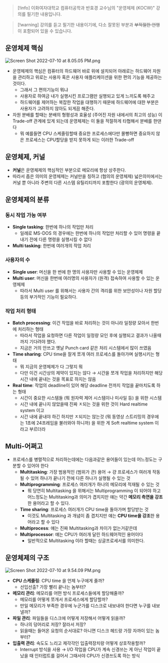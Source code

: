 > [!info] 이화여자대학교 컴퓨터공학과 반효경 교수님의 "운영체제 (KOCW)" 강의를 필기한 내용입니다.

> [!warning] 강의를 듣고 필기한 내용이기에, 다소 잘못된 부분과 ~~부적절한 언행~~ 이 포함되어 있을 수 있습니다.

## 운영체제 핵심

![Screen Shot 2022-07-10 at 8.05.05 PM.png](Screen_Shot_2022-07-10_at_8.05.05_PM.png)

- 운영체제의 핵심은 컴퓨터의 하드웨어 바로 위에 설치되어 아래로는 하드웨어 자원을 관리하고 위로는 사용자 혹은 사용자 애플리케이션을 위한 편의 기능을 제공하는 것이다.
	- 그래서 그 편의기능이 뭐냐
	- 사용자로 하여금 내가 실행시킨 프로그램만 실행되고 있게 느끼도록 해주고
	- 하드웨어를 제어하는 복잡한 작업을 대행하기 때문에 하드웨어에 대한 부분은 사용자가 고려하지 않아도 되게끔 해준다.
- 자원 분배를 할때는 분배의 형평성과 효율성 (주어진 자원 내에서의 최고의 성능) 이 Trade-off 관계에 있게 되는데 운영체제는 이 둘을 적절하게 타협해서 분배를 한댄다
	- 뭐 예를들면 CPU 스케줄링할때 중요한 프로세스에다만 몰빵하면 중요하지 않은 프로세스는 CPU할당을 받지 못하게 되는 이러한 Trade-off

## 운영체제, 커널

- **커널**은 운영체제의 핵심적인 부분으로 메모리에 항상 상주한다.
- 따라서 좁은 의미의 운영체제는 커널만을 칭하고 (협의의 운영체제) 넓은의미에서는 커널 뿐 아니라 주변의 다른 시스템 유틸리티까지 포함한다 (광의의 운영체제).

## 운영체제의 분류

### 동시 작업 가능 여부

- **Single tasking**: 한번에 하나의 작업만 처리
	- 일례로 MS-DOS 의 경우에는 한번에 하나의 작업만 처리할 수 있어 명령을 끝내기 전에 다른 명령을 실행시킬 수 없다
- **Multi tasking**: 한번에 여러개의 작업 처리

### 사용자의 수

- **Single user**: 머신을 한 번에 한 명의 사용자만 사용할 수 있는 운영체제
- **Multi user**: 머신을 한번에 여러명의 사용자가 (원격) 접속하여 사용할 수 있는 운영체제
	- 따라서 Multi user 를 위해서는 사용자 간의 격리를 위한 보안성이나 자원 할당 등의 부가적인 기능이 필요하다.

### 작업 처리 형태

- **Batch processing**: 이건 작업을 바로 처리하는 것이 아니라 일정량 모아서 한번에 처리하는 형태
	- 따라서 작업을 요청하면 다른 작업이 일정량 모인 후에 실행되고 결과가 나올때 까지 기다려야 했다.
	- 지금은 거의 안쓰고 옛날 Punch card 같은 처리 시스템에서 많이 쓰였음
- **Time sharing**: CPU time을 잘게 쪼개 여러 프로세스를 돌아가며 실행시키는 형태
	- 뭐 지금의 운영체제가 다 그렇지 뭐
	- 다만 이건 시간상의 제약이 있지는 않다 → 시간을 쪼개 작업을 처리하지만 해당 시간 내에 끝내는 것을 목표로 하지는 않음
- **Real time**: 작업의 deadline이 있어 해당 deadline 전까지 작업을 끝마치도록 하는 형태
	- 시간이 중요한 시스템들 (뭐 원자력 제어 시스템이나 미사일 등) 을 위한 시스템
	- 시간 내에 끝나지 않았을때 진짜 ㅈ되는 것을 위한 것이 Hard realtime system 이고
	- 시간 내에 끝내야 하긴 하지만 ㅈ되지는 않는것 (뭐 동영상 스트리밍의 경우에는 1초에 24프레임을 불러와야 하니까) 을 위한 게 Soft realtime system 이라고 부르더라

## Multi-어쩌고

- 프로세스를 병렬적으로 처리하는데에는 다음과같은 용어들이 있는데 어느정도는 구분할 수 있어야 한다
	- **Multitasking**: 가장 범용적인 (범위가 큰) 용어 → 걍 프로세스가 여러개 작동될 수 있어 하나가 끝나기 전에 다른 하나가 실행될 수 있는 것
	- **Multiprogramming**: 프로세스 여러개가 하나의 메모리에 적재될 수 있는 것
		- 뭐 당연히 Multitasking 을 위해서는 Multiprogramming 이 되어야 하고 어느정도는 Multitasking과 의미가 겹치지만 얘는 약간 **메모리 측면을 강조**한 용어라고 할 수 있다.
	- **Time sharing**: 프로세스 여러개가 CPU time을 돌아가며 할당받는 것
		- 이것도 Multitasking 과 개념이 좀 겹치지만 얘는 **CPU time을 강조**한 용어라고 할 수 있다
	- **Multiprocess**: 얘는 진짜 Multitasking과 차이가 없는거같은데
	- **Multiprocessor**: 얘는 CPU가 여러개 달린 하드웨어적인 용어이다
		- 일반적으로 Multitasking 이라 할때는 싱글프로세서를 의미한다.

## 운영체제의 구조

![Screen Shot 2022-07-10 at 9.54.09 PM.png](Screen_Shot_2022-07-10_at_9.54.09_PM.png)

- **CPU 스케줄링**: CPU time 을 언제 누구에게 줄까?
	- 선입선출? 가장 빨리 끝나는 놈부터?
- **메모리 관리**: 메모리를 어떤 방식 프로세스들에게 할당해줄까?
	- 메모리를 어떻게 쪼개서 프로세스에게 할당할까?
	- 만일 메모리가 부족한 경우에 누군가를 디스크로 내보내야 한다면 누구를 내보낼까?
- **파일 관리**: 파일들을 디스크에 어떻게 저장해서 어떻게 읽을까?
	- 하나의 덩어리로 저장? 잘라서 저장?
	- 읽을때는 들어온 요청의 순서대로? 아니면 디스크 헤드랑 가장 자까이 있는 놈부터?
- **입출력 관리**: 속도도 느리고 제각각인 입출력장치랑 어떻게 상호작용할까?
	- Interrupt 방식을 사용 → I/O 작업을 CPU가 계속 신경쓰는 게 아닌 작업이 끝났을 때 인터럽트를 걸어서 그때서야 CPU가 신경쓰도록 하는 방식